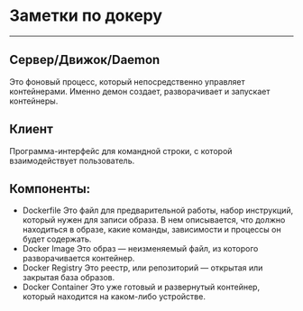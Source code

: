 # Заметки по докеру
____
## Сервер/Движок/Daemon
Это фоновый процесс, который непосредственно управляет контейнерами. Именно демон создает, разворачивает и запускает контейнеры.
## Клиент
Программа-интерфейс для командной строки, с которой взаимодействует пользователь.
## Компоненты:
- Dockerfile
Это файл для предварительной работы, набор инструкций, который нужен для записи образа. В нем описывается, что должно находиться в образе, какие команды, зависимости и процессы он будет содержать.<br>
- Docker Image
Это образ — неизменяемый файл, из которого разворачивается контейнер.<br>
- Docker Registry
Это реестр, или репозиторий — открытая или закрытая база образов.<br>
- Docker Container
Это уже готовый и развернутый контейнер, который находится на каком-либо устройстве.<br>
